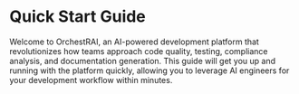 # Quick Start Guide

Welcome to OrchestRAI, an AI-powered development platform that revolutionizes how teams approach code quality, testing, compliance analysis, and documentation generation. This guide will get you up and running with the platform quickly, allowing you to leverage AI engineers for your development workflow within minutes.